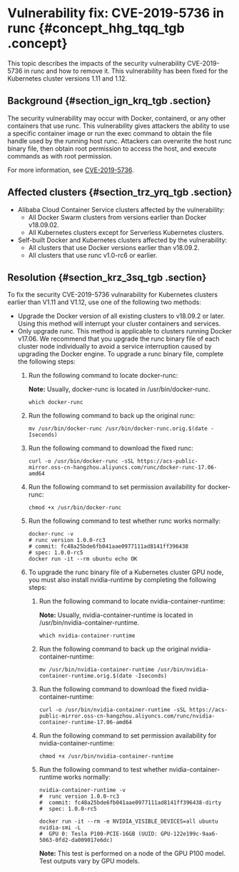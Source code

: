 # Vulnerability fix: CVE-2019-5736 in runc {#concept_hhg_tqq_tgb .concept}

This topic describes the impacts of the security vulnerability CVE-2019-5736 in runc and how to remove it. This vulnerability has been fixed for the Kubernetes cluster versions 1.11 and 1.12.

## Background {#section_ign_krq_tgb .section}

The security vulnerability may occur with Docker, containerd, or any other containers that use runc. This vulnerability gives attackers the ability to use a specific container image or run the exec command to obtain the file handle used by the running host runc. Attackers can overwrite the host runc binary file, then obtain root permission to access the host, and execute commands as with root permission.

For more information, see [CVE-2019-5736](https://cve.mitre.org/cgi-bin/cvename.cgi?name=CVE-2019-5736).

## Affected clusters {#section_trz_yrq_tgb .section}

-   Alibaba Cloud Container Service clusters affected by the vulnerability:
    -   All Docker Swarm clusters from versions earlier than Docker v18.09.02.
    -   All Kubernetes clusters except for Serverless Kubernetes clusters.
-   Self-built Docker and Kubernetes clusters affected by the vulnerability:
    -   All clusters that use Docker versions earlier than v18.09.2.
    -   All clusters that use runc v1.0-rc6 or earlier.

## Resolution {#section_krz_3sq_tgb .section}

To fix the security CVE-2019-5736 vulnarability for Kubernetes clusters earlier than V1.11 and V1.12, use one of the following two methods:

-   Upgrade the Docker version of all existing clusters to v18.09.2 or later. Using this method will interrupt your cluster containers and services.
-   Only upgrade runc. This method is applicable to clusters running Docker v17.06. We recommend that you upgrade the runc binary file of each cluster node individually to avoid a service interruption caused by upgrading the Docker engine. To upgrade a runc binary file, complete the following steps:
    1.  Run the following command to locate docker-runc:

        **Note:** Usually, docker-runc is located in /usr/bin/docker-runc.

        ``` {#codeblock_bdo_9ge_bk7}
        which docker-runc
        ```

    2.  Run the following command to back up the original runc:

        ``` {#codeblock_sj9_xri_9kl}
        mv /usr/bin/docker-runc /usr/bin/docker-runc.orig.$(date -Iseconds)
        ```

    3.  Run the following command to download the fixed runc:

        ``` {#codeblock_029_8mp_qt0}
        curl -o /usr/bin/docker-runc -sSL https://acs-public-mirror.oss-cn-hangzhou.aliyuncs.com/runc/docker-runc-17.06-amd64
        ```

    4.  Run the following command to set permission availability for docker-runc:

        ``` {#codeblock_3v0_ov8_64f}
        chmod +x /usr/bin/docker-runc
        ```

    5.  Run the following command to test whether runc works normally:

        ``` {#codeblock_7le_zrd_vr7}
        docker-runc -v
        # runc version 1.0.0-rc3
        # commit: fc48a25bde6fb041aae0977111ad8141ff396438
        # spec: 1.0.0-rc5
        docker run -it --rm ubuntu echo OK
        ```

    6.  To upgrade the runc binary file of a Kubernetes cluster GPU node, you must also install nvidia-runtime by completing the following steps:
        1.  Run the following command to locate nvidia-container-runtime:

            **Note:** Usually, nvidia-container-runtime is located in /usr/bin/nvidia-container-runtime.

            ``` {#codeblock_95q_2fe_dc3}
            which nvidia-container-runtime
            ```

        2.  Run the following command to back up the original nvidia-container-runtime:

            ``` {#codeblock_149_l55_m49}
            mv /usr/bin/nvidia-container-runtime /usr/bin/nvidia-container-runtime.orig.$(date -Iseconds)
            ```

        3.  Run the following command to download the fixed nvidia-container-runtime:

            ``` {#codeblock_upj_bl8_lfh}
            curl -o /usr/bin/nvidia-container-runtime -sSL https://acs-public-mirror.oss-cn-hangzhou.aliyuncs.com/runc/nvidia-container-runtime-17.06-amd64
            ```

        4.  Run the following command to set permission availability for nvidia-container-runtime:

            ``` {#codeblock_acx_ork_nx2}
            chmod +x /usr/bin/nvidia-container-runtime
            ```

        5.  Run the following command to test whether nvidia-container-runtime works normally:

            ``` {#codeblock_f7q_h6v_qe3}
            nvidia-container-runtime -v
            #  runc version 1.0.0-rc3
            #  commit: fc48a25bde6fb041aae0977111ad8141ff396438-dirty
            #  spec: 1.0.0-rc5
            
            docker run -it --rm -e NVIDIA_VISIBLE_DEVICES=all ubuntu nvidia-smi -L
            #  GPU 0: Tesla P100-PCIE-16GB (UUID: GPU-122e199c-9aa6-5063-0fd2-da009017e6dc)
            ```

            **Note:** This test is performed on a node of the GPU P100 model. Test outputs vary by GPU models.


